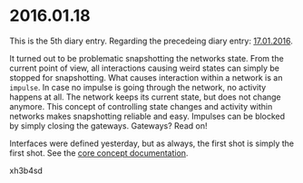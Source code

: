 # 2016.01.18
This is the 5th diary entry. Regarding the precedeing diary entry:
[17.01.2016](17_01_2016.md).

It turned out to be problematic snapshotting the networks state. From the
current point of view, all interactions causing weird states can simply be
stopped for snapshotting. What causes interaction within a network is an
`impulse`. In case no impulse is going through the network, no activity happens
at all. The network keeps its current state, but does not change anymore. This
concept of controlling state changes and activity within networks makes
snapshotting reliable and easy. Impulses can be blocked by simply closing the
gateways. Gateways? Read on!

Interfaces were defined yesterday, but as always, the first shot is simply the
first shot. See the [core concept documentation](../concept/core.md).

xh3b4sd
